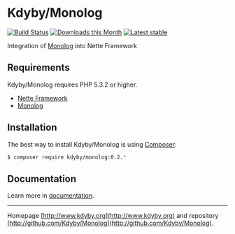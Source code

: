 Kdyby/Monolog
======

[![Build Status](https://travis-ci.org/Kdyby/Monolog.svg?branch=master)](https://travis-ci.org/Kdyby/Monolog)
[![Downloads this Month](https://img.shields.io/packagist/dm/kdyby/monolog.svg)](https://packagist.org/packages/kdyby/monolog)
[![Latest stable](https://img.shields.io/packagist/v/kdyby/monolog.svg)](https://packagist.org/packages/kdyby/monolog)

Integration of [Monolog](https://github.com/Seldaek/monolog) into Nette Framework


Requirements
------------

Kdyby/Monolog requires PHP 5.3.2 or higher.

- [Nette Framework](https://github.com/nette/nette)
- [Monolog](https://github.com/Seldaek/monolog)


Installation
------------

The best way to install Kdyby/Monolog is using  [Composer](http://getcomposer.org/):

```sh
$ composer require kdyby/monolog:0.2.*
```


Documentation
------------

Learn more in [documentation](https://github.com/Kdyby/Monolog/blob/master/docs/en/index.md).



-----

Homepage [http://www.kdyby.org](http://www.kdyby.org) and repository [http://github.com/Kdyby/Monolog](http://github.com/Kdyby/Monolog).
